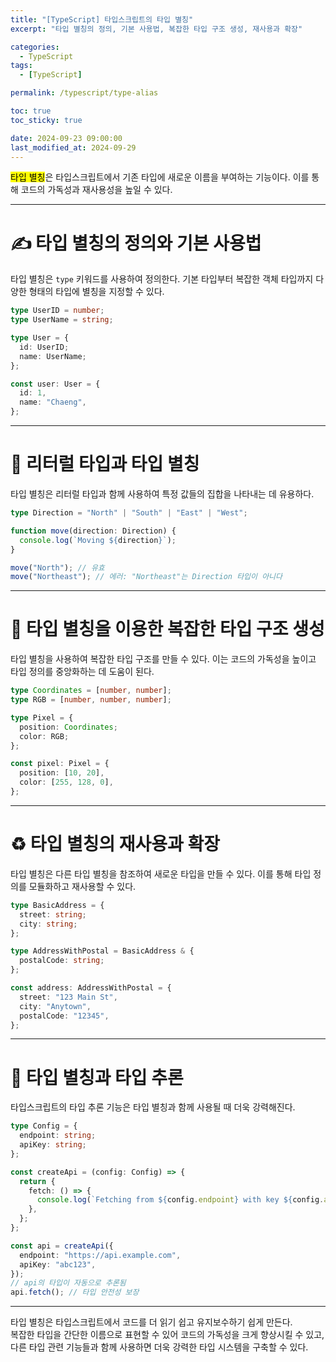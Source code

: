 ```yaml
---
title: "[TypeScript] 타입스크립트의 타입 별칭"
excerpt: "타입 별칭의 정의, 기본 사용법, 복잡한 타입 구조 생성, 재사용과 확장"

categories:
  - TypeScript
tags:
  - [TypeScript]

permalink: /typescript/type-alias

toc: true
toc_sticky: true

date: 2024-09-23 09:00:00
last_modified_at: 2024-09-29
---
```


<mark>타입 별칭</mark>은 타입스크립트에서 기존 타입에 새로운 이름을 부여하는 기능이다. 이를 통해 코드의 가독성과 재사용성을 높일 수 있다.

---

# ✍️ 타입 별칭의 정의와 기본 사용법

타입 별칭은 `type` 키워드를 사용하여 정의한다. 기본 타입부터 복잡한 객체 타입까지 다양한 형태의 타입에 별칭을 지정할 수 있다.

```typescript
type UserID = number;
type UserName = string;

type User = {
  id: UserID;
  name: UserName;
};

const user: User = {
  id: 1,
  name: "Chaeng",
};
```

---

# 📝 리터럴 타입과 타입 별칭

타입 별칭은 리터럴 타입과 함께 사용하여 특정 값들의 집합을 나타내는 데 유용하다.

```typescript
type Direction = "North" | "South" | "East" | "West";

function move(direction: Direction) {
  console.log(`Moving ${direction}`);
}

move("North"); // 유효
move("Northeast"); // 에러: "Northeast"는 Direction 타입이 아니다
```

---

# 🔗 타입 별칭을 이용한 복잡한 타입 구조 생성

타입 별칭을 사용하여 복잡한 타입 구조를 만들 수 있다. 이는 코드의 가독성을 높이고 타입 정의를 중앙화하는 데 도움이 된다.

```typescript
type Coordinates = [number, number];
type RGB = [number, number, number];

type Pixel = {
  position: Coordinates;
  color: RGB;
};

const pixel: Pixel = {
  position: [10, 20],
  color: [255, 128, 0],
};
```

---

# ♻️ 타입 별칭의 재사용과 확장

타입 별칭은 다른 타입 별칭을 참조하여 새로운 타입을 만들 수 있다. 이를 통해 타입 정의를 모듈화하고 재사용할 수 있다.

```typescript
type BasicAddress = {
  street: string;
  city: string;
};

type AddressWithPostal = BasicAddress & {
  postalCode: string;
};

const address: AddressWithPostal = {
  street: "123 Main St",
  city: "Anytown",
  postalCode: "12345",
};
```

---

# 🧩 타입 별칭과 타입 추론

타입스크립트의 타입 추론 기능은 타입 별칭과 함께 사용될 때 더욱 강력해진다.

```typescript
type Config = {
  endpoint: string;
  apiKey: string;
};

const createApi = (config: Config) => {
  return {
    fetch: () => {
      console.log(`Fetching from ${config.endpoint} with key ${config.apiKey}`);
    },
  };
};

const api = createApi({
  endpoint: "https://api.example.com",
  apiKey: "abc123",
});
// api의 타입이 자동으로 추론됨
api.fetch(); // 타입 안전성 보장
```

---

타입 별칭은 타입스크립트에서 코드를 더 읽기 쉽고 유지보수하기 쉽게 만든다.  
복잡한 타입을 간단한 이름으로 표현할 수 있어 코드의 가독성을 크게 향상시킬 수 있고, 다른 타입 관련 기능들과 함께 사용하면 더욱 강력한 타입 시스템을 구축할 수 있다.
